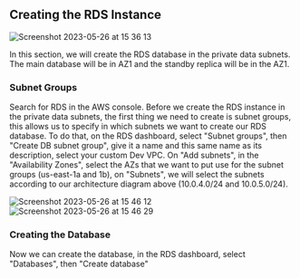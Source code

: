 ## Creating the RDS Instance

![Screenshot 2023-05-26 at 15 36 13](https://github.com/leorickli/wordpress-aws/assets/106999054/d936fb71-fa49-4deb-ab36-0dbaecf786fe)

In this section, we will create the RDS database in the private data subnets. The main database will be in AZ1 and the standby replica will be in the AZ1.

### Subnet Groups

Search for RDS in the AWS console. Before we create the RDS instance in the private data subnets, the first thing we need to create is subnet groups, this allows us to specify in which subnets we want to create our RDS database. To do that, on the RDS dashboard, select "Subnet groups", then "Create DB subnet group", give it a name and this same name as its description, select your custom Dev VPC. On "Add subnets", in the "Availability Zones", select the AZs that we want to put use for the subnet groups (us-east-1a and 1b), on "Subnets", we will select the subnets according to our architecture diagram above (10.0.4.0/24 and 10.0.5.0/24).

![Screenshot 2023-05-26 at 15 46 12](https://github.com/leorickli/wordpress-aws/assets/106999054/6cac8c13-03e2-47c0-881b-620f2ab524ed)
![Screenshot 2023-05-26 at 15 46 29](https://github.com/leorickli/wordpress-aws/assets/106999054/66eb2a50-95fa-44ce-8612-684ee9b5d81a)

### Creating the Database

Now we can create the database, in the RDS dashboard, select "Databases", then "Create database"

